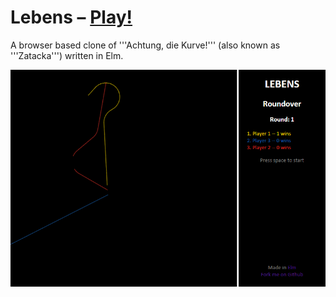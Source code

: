 # Lebens – [Play!](http://gbark.github.io/lebens)

A browser based clone of '''Achtung, die Kurve!''' (also known as '''Zatacka''') written in Elm.

![screenshot](screenshot.png)
